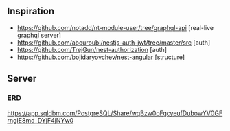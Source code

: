 ## Inspiration

- https://github.com/notadd/nt-module-user/tree/graphql-api [real-live graphql server]
- https://github.com/abouroubi/nestjs-auth-jwt/tree/master/src [auth]
- https://github.com/TrejGun/nest-authorization [auth]
- https://github.com/bojidaryovchev/nest-angular [structure]

## Server

### ERD

https://app.sqldbm.com/PostgreSQL/Share/wqBzw0oFgcyeufDubowYV0GFrngIE8md_DYjF4jNYw0
